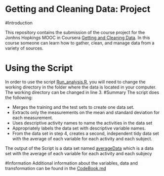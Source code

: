 # Getting and Cleaning Data: Project
#Introduction

This repository contains the submission of the course project for the Jonhns Hopkings MOOC in Coursera [Getting and Cleaning Data](https://www.coursera.org/course/getdata). In this course someone can learn how to gather, clean, and manage data from a variety of sources.

# Using the Script
In order to use the script [Run_analysis.R](https://github.com/mpizosdim/Get-and-Clean-Data--Project/commit/e91e08bdd0da4a2e4efc70f33692627240e61e64), you will need to change the working directory in the folder where the data is located in your computer. The working directory can be changed in line 3.
#Summary
The script does the following:

* Merges the training and the test sets to create one data set.
* Extracts only the measurements on the mean and standard deviation for each measurement. 
* Uses descriptive activity names to name the activities in the data set
* Appropriately labels the data set with descriptive variable names. 
* From the data set in step 4, creates a second, independent tidy data set with the average of each variable for each activity and each subject.

The output of the Script is a data set named [averageData](www.google.com) which is a data set with the average of each variable for each activity and each subjecy

#Information
Additional information about the variables, data and transformation can be found in the [CodeBook.md](www.google.com)
